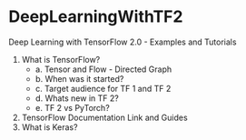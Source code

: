 # DeepLearningWithTF2
Deep Learning with TensorFlow 2.0 - Examples and Tutorials

1. What is TensorFlow?
    * a. Tensor and Flow - Directed Graph
    * b. When was it started?
    * c. Target audience for TF 1 and TF 2
    * d. Whats new in TF 2?
    * e. TF 2 vs PyTorch?
2. TensorFlow Documentation Link and Guides
3. What is Keras?
